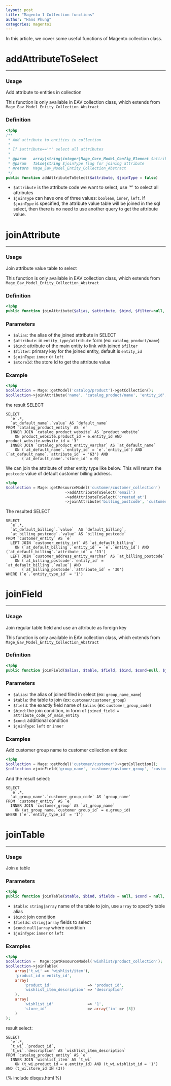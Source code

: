 ```yaml
---
layout: post
title: "Magento 1 Collection functions"
author: "Hans Phung"
categories: magento1
---
```

In this article, we cover some useful functions of Magento collection class.

# addAttributeToSelect
---


### Usage
Add attribute to entities in collection

This function is only available in EAV collection class, which extends from  ```Mage_Eav_Model_Entity_Collection_Abstract```

### Definition
```php
<?php
/**
 * Add attribute to entities in collection
 *
 * If $attribute=='*' select all attributes
 *
 * @param   array|string|integer|Mage_Core_Model_Config_Element $attribute
 * @param   false|string $joinType flag for joining attribute
 * @return  Mage_Eav_Model_Entity_Collection_Abstract
 */
public function addAttributeToSelect($attribute, $joinType = false)
```
* ```$attribute``` is the attribute code we want to select, use '*' to select all attributes
* ```$joinType``` can have one of three values: ```boolean```, ```inner```, ```left```. If ```$joinType``` is specified, the attribute value table will be joined in the sql select, then there is no need to use another query to get the attribute value.

# joinAttribute
---


### Usage
Join attribute value table to select

This function is only available in EAV collection class, which extends from  ```Mage_Eav_Model_Entity_Collection_Abstract```

### Definition
```php
<?php
public function joinAttribute($alias, $attribute, $bind, $filter=null, $joinType='inner', $storeId=null)
```

### Parameters
* ```$alias```: the alias of the joined attribute in SELECT
* ```$attribute```: in ```entity_type/attribute``` form (ex: ```catalog_product/name```)
* ```$bind```: attribute of the main entity to link with joined ```$filter```
* ```$filter```: primary key for the joined entity, default is ```entity_id```
* ```$joinType```: ```inner``` or ```left```
* ```$storeId```: the store Id to get the attribute value

### Example
```php
<?php
$collection = Mage::getModel('catalog/product')->getCollection();
$collection->joinAttribute('name', 'catalog_product/name', 'entity_id', null, 'inner',Mage_Core_Model_App::ADMIN_STORE_ID)
```
the result SELECT

```
SELECT
  `e`.*,
  `at_default_name`.`value` AS `default_name`
FROM `catalog_product_entity` AS `e`
  INNER JOIN `catalog_product_website` AS `product_website`
    ON product_website.product_id = e.entity_id AND product_website.website_id = '3'
  INNER JOIN `catalog_product_entity_varchar` AS `at_default_name`
    ON (`at_default_name`.`entity_id` = `e`.`entity_id`) AND (`at_default_name`.`attribute_id` = '63') AND
       (`at_default_name`.`store_id` = 0)
```

We can join the attribute of other entity type like below. This will return the ```postcode``` value of default customer billing address.

```php
<?php
$collection = Mage::getResourceModel('customer/customer_collection')
                          ->addAttributeToSelect('email')
                          ->addAttributeToSelect('created_at')
                          ->joinAttribute('billing_postcode', 'customer_address/postcode', 'default_billing', null, 'left');
```
The resulted SELECT

```
SELECT
  `e`.*,
  `at_default_billing`.`value`  AS `default_billing`,
  `at_billing_postcode`.`value` AS `billing_postcode`
FROM `customer_entity` AS `e`
  LEFT JOIN `customer_entity_int` AS `at_default_billing`
    ON (`at_default_billing`.`entity_id` = `e`.`entity_id`) AND (`at_default_billing`.`attribute_id` = '13')
  LEFT JOIN `customer_address_entity_varchar` AS `at_billing_postcode`
    ON (`at_billing_postcode`.`entity_id` = `at_default_billing`.`value`) AND
       (`at_billing_postcode`.`attribute_id` = '30')
WHERE (`e`.`entity_type_id` = '1')
```

# joinField
---

### Usage
Join regular table field and use an attribute as foreign key

This function is only available in EAV collection class, which extends from  ```Mage_Eav_Model_Entity_Collection_Abstract```

### Definition
```php
<?php
public function joinField($alias, $table, $field, $bind, $cond=null, $joinType='inner')
```

### Parameters
* ```$alias```: the alias of joined filed in select (ex: ```group_name_name```)
* ```$table```: the table to join (ex: ```customer/customer_group```)
* ```$field```: the exactly field name of ```$alias``` (ex: ```customer_group_code```)
* ```$bind```: the join condition, in form of ```joined_field = attribute_code_of_main_entity```
* ```$cond```: additional condition
* ```$joinType```: ```left``` or ```inner```

### Examples
Add customer group name to customer collection entities:

```php
<?php
$collection = Mage::getModel('customer/customer')->getCollection();
$collection->joinField('group_name', 'customer/customer_group', 'customer_group_code', 'customer_group_id=group_id');
```
And the result select:

```
SELECT
  `e`.*,
  `at_group_name`.`customer_group_code` AS `group_name`
FROM `customer_entity` AS `e`
  INNER JOIN `customer_group` AS `at_group_name`
    ON (at_group_name.`customer_group_id` = e.group_id)
WHERE (`e`.`entity_type_id` = '1')
```

# joinTable
---

### Usage
Join a table

### Parameters
```php
<?php
public function joinTable($table, $bind, $fields = null, $cond = null, $joinType = 'inner')
```
* ```$table```: ```string|array``` name of the table to join, use ```array``` to specify table alias
* ```$bind```: join condition
* ```$fields```: ```string|array``` fields to select
* ```$cond```: ```null|array``` where condition
* ```$joinType```: ```inner``` or ```left```

### Examples
```php
<?php
$collection =  Mage::getResourceModel('wishlist/product_collection');
$collection->joinTable(
    array('t_wi' => 'wishlist/item'),
    'product_id = entity_id',
    array(
        'product_id'                => 'product_id',
        'wishlist_item_description' => 'description'
    ),
    array(
        'wishlist_id'               => '1',
        'store_id'                  => array('in' => [3])
    )
);
```
result select:

```
SELECT
  `e`.*,
  `t_wi`.`product_id`,
  `t_wi`.`description` AS `wishlist_item_description`
FROM `catalog_product_entity` AS `e`
  INNER JOIN `wishlist_item` AS `t_wi`
    ON (t_wi.product_id = e.entity_id) AND (t_wi.wishlist_id = '1') AND (t_wi.store_id IN (3))
```

{% include disqus.html %}